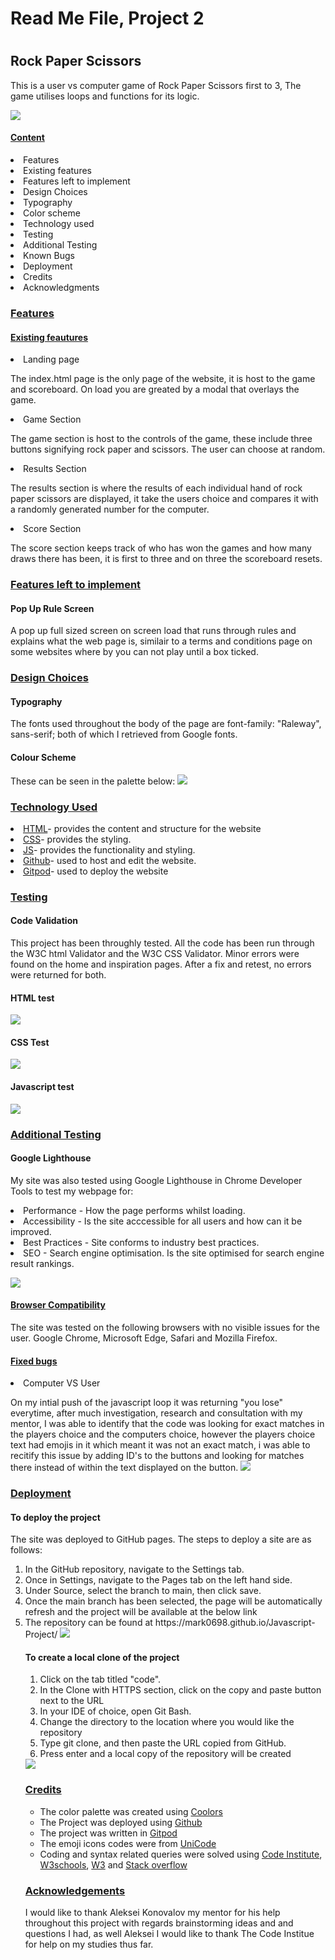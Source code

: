 <h1>Read Me File, Project 2<h1>
<h2>Rock Paper Scissors</h2>

<p>This is a user vs computer game of Rock Paper Scissors first to 3, The game utilises loops and functions for its logic.</p>
<img src= "assets/images/documentation/mockup.png">
<h4><u>Content</u></h4>
<li>Features</ul>
<li>Existing features
<li>Features left to implement
<li>Design Choices
<li>Typography</li>
<li>Color scheme</li>
<li>Technology used</li>
<li>Testing</li>
<li>Additional Testing</li>
<li>Known Bugs</li>
<li>Deployment</li>
<li>Credits</li>
<li>Acknowledgments</li>

<h3><u>Features</u></h3>
<h4><u>Existing feautures</u></h4>
<li>Landing page</li>
<p>The index.html page is the only page of the website, it is host to the game and scoreboard. On load you are greated by a modal that overlays the game.
<li>Game Section</li>
<p>The game section is host to the controls of the game, these include three buttons signifying rock paper and scissors. The user can choose at random.
<li>Results Section</li>
<p>The results section is where the results of each individual hand of rock paper scissors are displayed, it take the users choice and compares it with a randomly generated number for the computer.
<li>Score Section</li>
<p>The score section keeps track of who has won the games and how many draws there has been, it is first to three and on three the scoreboard resets.

<h3><u>Features left to implement </u></h3>
<h4>Pop Up Rule Screen</h4>
<p>A pop up full sized screen on screen load that runs through rules and explains what the web page is, similair to a terms and conditions page on some websites where by you can not play until a box ticked.

<h3><u>Design Choices</u></h3>
<h4>Typography</h4>
The fonts used throughout the body of the page are font-family: "Raleway", sans-serif; both of which I retrieved from Google fonts.
<h4>Colour Scheme</h4>
<p>These can be seen in the palette below:
<img src="assets/images/documentation/JS pallette.png">

<h3><u>Technology Used</u></h3>
<li><a href="https://en.wikipedia.org/wiki/HTML">HTML</a>- provides the content and structure for the website</li>
<li><a href="https://en.wikipedia.org/wiki/CSS">CSS</a>- provides the styling.</li>
<li><a href="https://en.wikipedia.org/wiki/JavaScript">JS</a>- provides the functionality and styling.</li>
<li><a href="https://github.com/">Github</a>- used to host and edit the website.</li>
<li><a href="https://www.gitpod.io/">Gitpod</a>- used to deploy the website</li>

<h3><u>Testing</u></h3>
<h4>Code Validation</h4>
<p>This project has been throughly tested. All the code has been run through the W3C html Validator and the W3C CSS Validator. Minor errors were found on the home and inspiration pages. After a fix and retest, no errors were returned for both.
<h4>HTML test</h4>
<img src="assets/images/documentation/htmlTest.png">
<h4>CSS Test</h4>
<img src="assets/images/documentation/css.png">
<h4>Javascript test</h4>
<img src="assets/images/documentation/js.png">

<h3><u>Additional Testing</u></h3>
<h4>Google Lighthouse</h4>
<p>My site was also tested using Google Lighthouse in Chrome Developer Tools to test my webpage for:

<li>Performance - How the page performs whilst loading.</li>
<li>Accessibility - Is the site acccessible for all users and how can it be improved.</li>
<li>Best Practices - Site conforms to industry best practices.</li>
<li>SEO - Search engine optimisation. Is the site optimised for search engine result rankings.</li></p>
<img src="assets/images/documentation/lighthouse.png">

<h4><u>Browser Compatibility</u></h4>
<p>The site was tested on the following browsers with no visible issues for the user. Google Chrome, Microsoft Edge, Safari and Mozilla Firefox.</p>

<h4><u>Fixed bugs</u></h4>
<li>Computer VS User</li>
<p> On my intial push of the javascript loop it was returning "you lose" everytime, after much investigation, research and consultation with my mentor, I was able to identify that the code was looking for exact matches in the players choice and the computers choice, however the players choice text had emojis in it which meant it was not an exact match, i was able to recitify this issue by adding ID's to the buttons and looking for matches there instead of within the text displayed on the button.
<img src="assets/images/documentation/buttonid.png">

<h3><u>Deployment</u></h3>
<h4>To deploy the project</h4>
<p>The site was deployed to GitHub pages. The steps to deploy a site are as follows:
<ol>
<li>In the GitHub repository, navigate to the Settings tab.</li>
<li>Once in Settings, navigate to the Pages tab on the left hand side.</li>
<li>Under Source, select the branch to main, then click save.</li>
<li>Once the main branch has been selected, the page will be automatically refresh and the project will be available at the below link </li>
<li>The repository can be found at <a>https://mark0698.github.io/Javascript-Project/</a>
<img src="assets/images/documentation/pages.png">

<h4>To create a local clone of the project</h4>
<ol>
<li>Click on the tab titled "code".</li>
<li>In the Clone with HTTPS section, click on the copy and paste button next to the URL</li>
<li>In your IDE of choice, open Git Bash.</li>
<li>Change the directory to the location where you would like the repository</li>
<li>Type git clone, and then paste the URL copied from GitHub.</li>
<li>Press enter and a local copy of the repository will be created</li>
</ol>
<img src="assets/images/documentation/clone.png">

<h3><u>Credits</u></h3>
<ul>
<li>The color palette was created using <a href="https://coolors.co">Coolors</a></li>
<li>The Project was deployed using <a href="https://github.com/">Github</a></li>
<li>The project was written in <a href="https://www.gitpod.io/">Gitpod</a></li>
<li>The emoji icons codes were from <a href="http://unicode.org/emoji/charts/full-emoji-list.html">UniCode</a></li>
<li>Coding and syntax related queries were solved using <a href="https://codeinstitute.net/ie/">Code Institute</a>, <a href="https://www.w3schools.com/">W3schools</a>, <a href="https://www.w3.org/">W3</a> and <a href="https://stackoverflow.com/">Stack overflow</a></li>
</ul>


<h3><u>Acknowledgements</u></h3>
<p>I would like to thank Aleksei Konovalov my mentor for his help throughout this project with regards brainstorming ideas and and questions I had, as well Aleksei I would like to thank The Code Institue for help on my studies thus far.</p>
